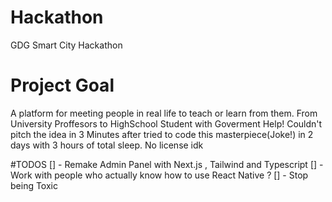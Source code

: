 # Hackathon
GDG Smart City Hackathon 

# Project Goal
A platform for meeting people in real life to teach or learn from them. From University Proffesors to HighSchool Student with Goverment Help!
Couldn't pitch the idea in 3 Minutes after tried to code this masterpiece(Joke!) in 2 days with 3 hours of  total sleep.
No license idk


#TODOS
[] -  Remake Admin Panel with Next.js , Tailwind and Typescript
[] -  Work with people who actually know how to use React Native ?
[] -  Stop being Toxic
